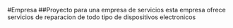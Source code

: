 #Empresa
##Proyecto para una empresa de servicios
esta empresa ofrece servicios de reparacion de todo tipo de dispositivos electronicos
